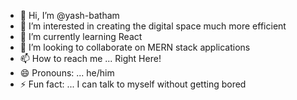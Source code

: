 - 👋 Hi, I’m @yash-batham
- 👀 I’m interested in creating the digital space much more efficient
- 🌱 I’m currently learning React
- 💞️ I’m looking to collaborate on MERN stack applications
- 📫 How to reach me ... Right Here!
- 😄 Pronouns: ... he/him
- ⚡ Fun fact: ... I can talk to myself without getting bored

<!---
yash-batham/yash-batham is a ✨ special ✨ repository because its `README.md` (this file) appears on your GitHub profile.
You can click the Preview link to take a look at your changes.
--->
